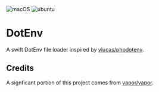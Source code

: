 ![macOS](https://github.com/swiftpackages/DotEnv/workflows/macOS/badge.svg)
![ubuntu](https://github.com/swiftpackages/DotEnv/workflows/ubuntu/badge.svg)

# DotEnv

A swift DotEnv file loader inspired by [vlucas/phpdotenv](https://github.com/vlucas/phpdotenv).

## Credits

A signficant portion of this project comes from [vapor/vapor](https://github.com/vapor/vapor).
